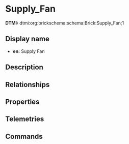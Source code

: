 # Supply_Fan
**DTMI:** dtmi:org:brickschema:schema:Brick:Supply_Fan;1
## Display name
- **en:** Supply Fan
## Description
## Relationships
## Properties
## Telemetries
## Commands
